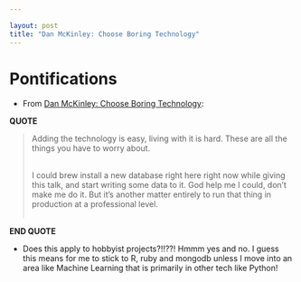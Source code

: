 ```yaml
---

layout: post
title: "Dan McKinley: Choose Boring Technology"
---
```


# Pontifications

* From  [Dan McKinley: Choose Boring Technology](http://boringtechnology.club/):

**QUOTE**

<blockquote>

Adding the technology is easy, living with it is hard. These are all the things you have to worry about.<br /><br />

I could brew install a new database right here right now while giving this talk, and start writing some data to it. God help me I could, don’t make me do it. But it’s another matter entirely to run that thing in production at a professional level.<br /><br />

</blockquote>

**END QUOTE**

* Does this apply to hobbyist projects?!!??! Hmmm yes and no. I guess this means for me to stick to R, ruby and mongodb unless I move into an area like Machine Learning that is primarily in other tech like Python!

